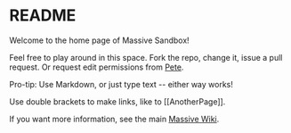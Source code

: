 # README
Welcome to the home page of Massive Sandbox!

Feel free to play around in this space. Fork the repo, change it, issue a pull request. Or request edit permissions from [Pete](mailto:kaminski@istori.com).

Pro-tip: Use Markdown, or just type text -- either way works!

Use double brackets to make links, like to [[AnotherPage]].

If you want more information, see the main [Massive Wiki](https://massive.wiki/).
